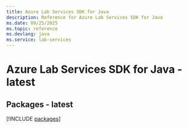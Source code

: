 ```yaml
---
title: Azure Lab Services SDK for Java
description: Reference for Azure Lab Services SDK for Java
ms.date: 09/25/2025
ms.topic: reference
ms.devlang: java
ms.service: lab-services
---
```

# Azure Lab Services SDK for Java - latest
## Packages - latest
[!INCLUDE [packages](lab-services-index.md)]